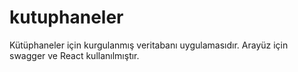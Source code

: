 # kutuphaneler
Kütüphaneler için kurgulanmış veritabanı uygulamasıdır. Arayüz için swagger ve React kullanılmıştır.
